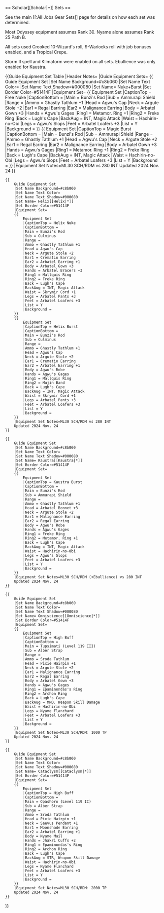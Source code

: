 == Scholar[[Scholar|*]] Sets ==

See the main [[:All Jobs Gear Sets]] page for details on how each set was determined.

Most Odyssey equipment assumes Rank 30. Nyame alone assumes Rank 25 Path B.

All sets used Crooked 10-Wizard's roll, 9-Warlocks roll with job bonuses enabled, and a Tropical Crepe.

Storm II spell and Klimaform were enabled on all sets. Ebullience was only enabled for Kaustra.



{{Guide Equipment Set Table
    |Header Notes=
    |Guide Equipment Sets=
    {{
        Guide Equipment Set
        |Set Name Background=#c8b060
        |Set Name Text Color=
        |Set Name Text Shadow=#000080
        |Set Name= Nuke+Burst
        |Set Border Color=#51414F
        |Equipment Set=
        {{
            Equipment Set
            |CaptionTop = Free Nuke
            |CaptionBottom =
            |Main = Bunzi's Rod
            |Sub = Ammurapi Shield
            |Range =
            |Ammo = Ghastly Tathlum +1
            |Head = Agwu's Cap
            |Neck = Argute Stole +2
            |Ear1 = Regal Earring
            |Ear2 = Malignance Earring
            |Body = Arbatel Gown +3
            |Hands = Agwu's Gages
            |Ring1 = Metamor. Ring +1
            |Ring2 = Freke Ring
            |Back = Lugh's Cape
            |BackAug = INT, Magic Attack
            |Waist = Hachirin-no-Obi
            |Legs = Agwu's Slops
            |Feet = Arbatel Loafers +3
            |List = Y
            |Background =
        }}
        {{
            Equipment Set
            |CaptionTop = Magic Burst
            |CaptionBottom =
            |Main = Bunzi's Rod
            |Sub = Ammurapi Shield
            |Range =
            |Ammo = Ghastly Tathlum +1
            |Head = Agwu's Cap
            |Neck = Argute Stole +2
            |Ear1 = Regal Earring
            |Ear2 = Malignance Earring
            |Body = Arbatel Gown +3
            |Hands = Agwu's Gages
            |Ring1 = Metamor. Ring +1
            |Ring2 = Freke Ring
            |Back = Lugh's Cape
            |BackAug = INT, Magic Attack
            |Waist = Hachirin-no-Obi
            |Legs = Agwu's Slops
            |Feet = Arbatel Loafers +3
            |List = Y
            |Background =
        }}
        |Equipment Set Notes=ML30 SCH/RDM vs 280 INT
        Updated 2024 Nov. 24
    }}
    
    {{
        Guide Equipment Set
        |Set Name Background=#c8b060
        |Set Name Text Color=
        |Set Name Text Shadow=#000080
        |Set Name= Helix[[Helix|*]]
        |Set Border Color=#51414F
        |Equipment Set=
        {{
            Equipment Set
            |CaptionTop = Helix Nuke
            |CaptionBottom =
            |Main = Bunzi's Rod
            |Sub = Culminus
            |Range =
            |Ammo = Ghastly Tathlum +1
            |Head = Agwu's Cap
            |Neck = Argute Stole +2
            |Ear1 = Crematio Earring
            |Ear2 = Arbatel Earring +1
            |Body = Arbatel Gown +3
            |Hands = Arbatel Bracers +3
            |Ring1 = Mallquis Ring
            |Ring2 = Freke Ring
            |Back = Lugh's Cape
            |BackAug = INT, Magic Attack
            |Waist = Skrymir Cord +1
            |Legs = Arbatel Pants +3
            |Feet = Arbatel Loafers +3
            |List = Y
            |Background =
        }}
        {{
            Equipment Set
            |CaptionTop = Helix Burst
            |CaptionBottom =
            |Main = Bunzi's Rod
            |Sub = Culminus
            |Range =
            |Ammo = Ghastly Tathlum +1
            |Head = Agwu's Cap
            |Neck = Argute Stole +2
            |Ear1 = Crematio Earring
            |Ear2 = Arbatel Earring +1
            |Body = Agwu's Robe
            |Hands = Agwu's Gages
            |Ring1 = Mallquis Ring
            |Ring2 = Mujin Band
            |Back = Lugh's Cape
            |BackAug = INT, Magic Attack
            |Waist = Skrymir Cord +1
            |Legs = Arbatel Pants +3
            |Feet = Arbatel Loafers +3
            |List = Y
            |Background =
        }}
        |Equipment Set Notes=ML30 SCH/RDM vs 280 INT
        Updated 2024 Nov. 24
    }}
    
    {{
        Guide Equipment Set
        |Set Name Background=#c8b060
        |Set Name Text Color=
        |Set Name Text Shadow=#000080
        |Set Name= Kaustra[[Kaustra|*]]
        |Set Border Color=#51414F
        |Equipment Set=
        {{
            Equipment Set
            |CaptionTop = Kaustra Burst
            |CaptionBottom =
            |Main = Bunzi's Rod
            |Sub = Ammurapi Shield
            |Range =
            |Ammo = Ghastly Tathlum +1
            |Head = Arbatel Bonnet +3
            |Neck = Argute Stole +2
            |Ear1 = Malignance Earring
            |Ear2 = Regal Earring
            |Body = Agwu's Robe
            |Hands = Agwu's Gages
            |Ring1 = Freke Ring
            |Ring2 = Metamor. Ring +1
            |Back = Lugh's Cape
            |BackAug = INT, Magic Attack
            |Waist = Hachirin-no-Obi
            |Legs = Agwu's Slops
            |Feet = Arbatel Loafers +3
            |List = Y
            |Background =
        }}
        |Equipment Set Notes=ML30 SCH/RDM (+Ebullience) vs 280 INT 
        Updated 2024 Nov. 24
    }}
    
    {{
        Guide Equipment Set
        |Set Name Background=#c8b060
        |Set Name Text Color=
        |Set Name Text Shadow=#000080
        |Set Name= Omniscience[[Omniscience|*]]
        |Set Border Color=#51414F
        |Equipment Set=
        {{
            Equipment Set
            |CaptionTop = High Buff
            |CaptionBottom =
            |Main = Tupsimati (Level 119 III)
            |Sub = Alber Strap
            |Range =
            |Ammo = Sroda Tathlum
            |Head = Pixie Hairpin +1
            |Neck = Argute Stole +2
            |Ear1 = Malignance Earring
            |Ear2 = Regal Earring
            |Body = Arbatel Gown +3
            |Hands = Agwu's Gages
            |Ring1 = Epaminondas's Ring
            |Ring2 = Archon Ring
            |Back = Lugh's Cape
            |BackAug = MND, Weapon Skill Damage
            |Waist = Hachirin-no-Obi
            |Legs = Nyame Flanchard
            |Feet = Arbatel Loafers +3
            |List = Y
            |Background =
        }}
        |Equipment Set Notes=ML30 SCH/RDM: 1000 TP
        Updated 2024 Nov. 24
    }}
    
    {{
        Guide Equipment Set
        |Set Name Background=#c8b060
        |Set Name Text Color=
        |Set Name Text Shadow=#000080
        |Set Name= Cataclysm[[Cataclysm|*]]
        |Set Border Color=#51414F
        |Equipment Set=
        {{
            Equipment Set
            |CaptionTop = High Buff
            |CaptionBottom =
            |Main = Opashoro (Level 119 II)
            |Sub = Alber Strap
            |Range =
            |Ammo = Sroda Tathlum
            |Head = Pixie Hairpin +1
            |Neck = Saevus Pendant +1
            |Ear1 = Moonshade Earring
            |Ear2 = Arbatel Earring +1
            |Body = Nyame Mail
            |Hands = Jhakri Cuffs +2
            |Ring1 = Epaminondas's Ring
            |Ring2 = Archon Ring
            |Back = Lugh's Cape
            |BackAug = STR, Weapon Skill Damage
            |Waist = Hachirin-no-Obi
            |Legs = Nyame Flanchard
            |Feet = Arbatel Loafers +3
            |List = Y
            |Background =
        }}
        |Equipment Set Notes=ML30 SCH/RDM: 2000 TP
        Updated 2024 Nov. 24
    }}


}}